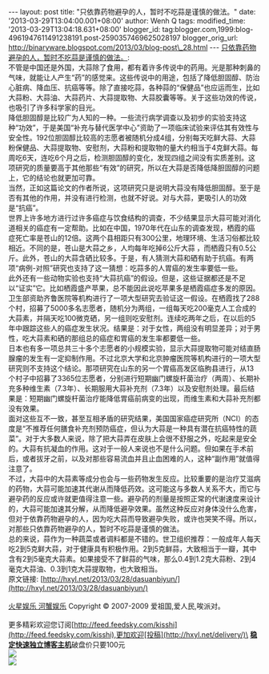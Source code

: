 --- layout: post title: "只依靠药物避孕的人，暂时不吃蒜是谨慎的做法。"
date: '2013-03-29T13:04:00.001+08:00' author: Wenh Q tags:
modified\_time: '2013-03-29T13:04:18.631+08:00' blogger\_id:
tag:blogger.com,1999:blog-4961947611491238191.post-2590357469625028197
blogger\_orig\_url:
http://binaryware.blogspot.com/2013/03/blog-post\_28.html ---
[只依靠药物避孕的人，暂时不吃蒜是谨慎的做法。](http://hxyl.net/2013/03/28/dasuanbiyun/):
\
不管是中国还是外国，大蒜除了食用，都有着许多传说中的药用。光是那种刺鼻的气味，就能让人产生“药”的感觉来。这些传说中的用途，包括了降低胆固醇、防治心脏病、降血压、抗癌等等。除了直接吃蒜，各种蒜的“保健品”也应运而生，比如大蒜粉、大蒜油、大蒜药片、大蒜提取物、大蒜胶囊等等。关于这些功效的传说，也吸引了许多科学家的目光。\
降低胆固醇是比较广为人知的一种。一些流行病学调查以及初步的实验支持这种“功效”，于是美国“补充与替代医学中心”资助了一项临床试验来评估其有效性与安全性。192位胆固醇比较高的志愿者被随机分成4组，分别每天吃鲜大蒜、大蒜粉保健品、大蒜提取物、安慰剂，大蒜粉和提取物的量大约相当于4克鲜大蒜。每周吃6天，连吃6个月之后，检测胆固醇的变化，发现四组之间没有实质差别。这项研究的质量要高于其他那些“有效”的研究，所以在大蒜是否降低降胆固醇的问题上，它的结论也就更加可靠。\
当然，正如这篇论文的作者所说，这项研究只是说明大蒜没有降低胆固醇。至于是否有其他的作用，并没有进行检测，也就不好说。对与大蒜，更吸引人的功效是“抗癌”。\
世界上许多地方进行过许多癌症与饮食结构的调查，不少结果显示大蒜可能对消化道相关的癌症有一定帮助。比如在中国，1970年代在山东的调查发现，栖霞的癌症死亡率是苍山的12倍。这两个县相距只有300公里，地理环境、生活习俗都比较相近。不同的是，苍山是大蒜之乡，人均每年吃掉6公斤大蒜
，而栖霞只有0.5公斤。此外，苍山的大蒜含硒比较多。于是，有人猜测大蒜和硒有助于抗癌。有两项“病例-对照”研究也支持了这一猜想：吃蒜多的人胃癌的发生率要低一些。\
此外还有一些动物实验也支持“大蒜抗癌”的假设。但是，这些证据都还是不足以“证实”它。比如栖霞盛产苹果，总不能因此说吃苹果多是栖霞癌症多发的原因。卫生部资助齐鲁医院等机构进行了一项大型研究去验证这一假设。在栖霞找了288个村，招募了5000多名志愿者，随机分为两组，一组每天吃200毫克人工合成的大蒜素，并隔天吃100微克硒，另一组则吃安慰剂。连续吃两年之后，在以后的5年中跟踪这些人的癌症发生状况。结果是：对于女性，两组没有明显差异；对于男性，吃大蒜素和硒的那组总的癌症和胃癌的发生率都要低一些。\
日本也有多一项总共三十多个志愿者的小规模实验，显示大蒜提取物可能对结直肠腺瘤的发生有一定抑制作用。不过北京大学和北京肿瘤医院等机构进行的一项大型研究则不支持这个结论。那项研究在山东的另一个胃癌高发区临朐县进行，从13个村子中招募了3365位志愿者，分别进行短期幽门螺旋杆菌治疗（两周）、长期补充多种维生素（7.3年）、长期服用大蒜补充剂（7.3年）以及安慰剂处理。最后结果是：短期幽门螺旋杆菌治疗能降低胃癌前病变的出现，而维生素和大蒜补充剂都没有效果。\
面对这些互不一致，甚至互相矛盾的研究结果，美国国家癌症研究所（NCI）的态度是“不推荐任何膳食补充剂预防癌症，但认为大蒜是一种具有潜在抗癌特性的蔬菜”。对于大多数人来说，除了把大蒜弄在皮肤上会很不舒服之外，吃起来是安全的。大蒜有抗凝血的作用。这对于一般人来说也不是什么问题。但如果在手术前后，或者拔牙之前，以及对那些容易流血并且止血困难的人，这种“副作用”就值得注意了。\
不过，大蒜中的大蒜素等成分也会与一些药物发生反应。比较重要的是治疗艾滋病的药物，大蒜可能加速其代谢从而降低药效。这可能这与多数人关系不大，而它与避孕药的反应或许就更值得注意一些。避孕药的剂量是按照正常的代谢速度来设计的，大蒜可能加速其分解，从而降低避孕效果。虽然这种反应对身体没什么危害，但对于依靠药物避孕的人，因为吃大蒜而导致避孕失败，或许也哭笑不得。所以，对那些只依靠药物避孕的人，暂时不吃蒜是谨慎的做法。\
总的来说，蒜作为一种蔬菜或者调料都是不错的。世卫组织推荐：一般成年人每天吃2到5克鲜大蒜，对于健康具有积极作用。2到5克鲜蒜，大致相当于一瓣，其中含有2到5毫克大蒜素。如果接受不了鲜蒜的气味，那么0.4到1.2克大蒜粉、2到4毫克大蒜油、0.3到1克大蒜提取物，也大致相当。\
原文链接:
[http://hxyl.net/2013/03/28/dasuanbiyun/](http://hxyl.net/2013/03/28/dasuanbiyun/)
\
\
[火星娱乐 河蟹娱乐](http://hxyl.net/) Copyright © 2007-2009
爱祖国,爱人民,唉派对。\
\
更多精彩欢迎您订阅[http://feed.feedsky.com/kisshi](http://feed.feedsky.com/kisshi),更加欢迎[投稿](http://hxyl.net/delivery/)\
[**稳定快速独立博客主机**](http://www.gegehost.com/)破盘价只要100元 \
![](http://img.tongji.linezing.com/922164/tongji.gif)\
![](http://www1.feedsky.com/t1/726428101/kisshi/feedsky/s.gif?r=http://hxyl.net/2013/03/28/dasuanbiyun/)

